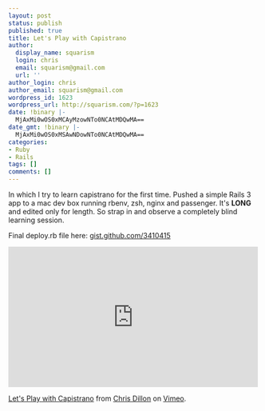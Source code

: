 ```yaml
---
layout: post
status: publish
published: true
title: Let's Play with Capistrano
author:
  display_name: squarism
  login: chris
  email: squarism@gmail.com
  url: ''
author_login: chris
author_email: squarism@gmail.com
wordpress_id: 1623
wordpress_url: http://squarism.com/?p=1623
date: !binary |-
  MjAxMi0wOS0xMCAyMzowNTo0NCAtMDQwMA==
date_gmt: !binary |-
  MjAxMi0wOS0xMSAwNDowNTo0NCAtMDQwMA==
categories:
- Ruby
- Rails
tags: []
comments: []
---
```

<p>In which I try to learn capistrano for the first time. Pushed a simple Rails 3 app to a mac dev box running rbenv, zsh, nginx and passenger. It's <strong>LONG</strong> and edited only for length. So strap in and observe a completely blind learning session.</p>
<p>Final deploy.rb file here:
<a href="http://gist.github.com/3410415">gist.github.com/3410415</a></p>
<p><iframe src="http://player.vimeo.com/video/48042041" width="500" height="281" frameborder="0" webkitAllowFullScreen mozallowfullscreen allowFullScreen></iframe>
<p><a href="http://vimeo.com/48042041">Let's Play with Capistrano</a> from <a href="http://vimeo.com/user1702792">Chris Dillon</a> on <a href="http://vimeo.com">Vimeo</a>.</p></p>
